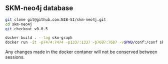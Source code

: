 ## SKM-neo4j database

```bash
git clone git@github.com:NIB-SI/skm-neo4j.git
cd skm-neo4j
git checkout v0.0.5

docker build . --tag skm-graph
docker run -it -p7474:7474 -p1337:1337 -p7687:7687 -v$PWD/conf:/conf skm-graph
```

Any changes made in the docker contaner will not be conserved between sessions. 

